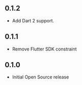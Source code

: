## 0.1.2
* Add Dart 2 support.

## 0.1.1
* Remove Flutter SDK constraint

## 0.1.0
* Initial Open Source release
